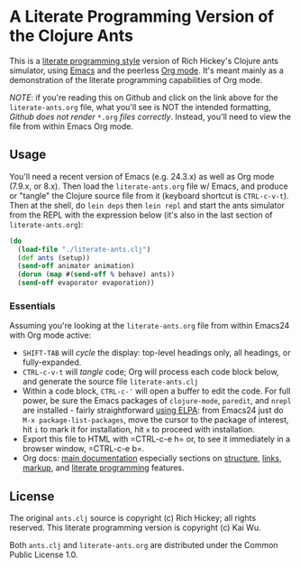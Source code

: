 # A Literate Programming Version of the Clojure Ants

This is a [literate programming style](https://github.com/adam-p/markdown-here/wiki/Markdown-Cheatsheet) version of Rich Hickey's Clojure ants simulator, using [Emacs](http://www.gnu.org/software/emacs/) and the peerless [Org mode](http://orgmode.org/).  It's meant mainly as a demonstration of the literate programming capabilities of Org mode.

*NOTE*: if you're reading this on Github and click on the link above for the `literate-ants.org` file, what you'll see is NOT the intended formatting, *Github does not render* `*.org` *files correctly*. Instead, you'll need to view the file from within Emacs Org mode.


## Usage

You'll need a recent version of Emacs (e.g. 24.3.x) as well as Org mode (7.9.x, or 8.x).  Then load the `literate-ants.org` file w/ Emacs, and produce or "tangle" the Clojure source file from it (keyboard shortcut is `CTRL-c-v-t`).  Then at the shell, do `lein deps` then `lein repl` and start the ants simulator from the REPL with the expression below (it's also in the last section of `literate-ants.org`):

```clojure
(do 
  (load-file "./literate-ants.clj")
  (def ants (setup))
  (send-off animator animation)
  (dorun (map #(send-off % behave) ants))
  (send-off evaporator evaporation))
```

### Essentials
Assuming you're looking at the `literate-ants.org` file from within Emacs24 with Org mode active:
- `SHIFT-TAB` will *cycle* the display: top-level headings only, all
  headings, or fully-expanded.
- `CTRL-c-v-t` will *tangle* code; Org will process each code block
  below, and generate the source file `literate-ants.clj`
- Within a code block, `CTRL-c-'` will open a buffer to edit the
  code. For full power, be sure the Emacs packages of `clojure-mode`, `paredit`, and
  `nrepl` are installed - fairly straightforward [using ELPA](http://ergoemacs.org/emacs/emacs_package_system.html): from Emacs24 just do `M-x package-list-packages`, move the cursor to the package of interest, hit `i` to mark it for installation, hit `x` to proceed with installation.
- Export this file to HTML with =CTRL-c-e h= or, to see it immediately in a browser window, =CTRL-c-e b=.
- Org docs: [main documentation](http://orgmode.org/org.html) especially sections on [structure](http://orgmode.org/org.html#Document-Structure), [links](http://orgmode.org/org.html#Hyperlinks), [markup](http://orgmode.org/org.html#Markup), and [literate programming](http://orgmode.org/org.html#Working-With-Source-Code) features.


## License

The original `ants.clj` source is copyright (c) Rich Hickey; all rights reserved.  This literate programming version is copyright (c) Kai Wu.

Both `ants.clj` and `literate-ants.org` are distributed under the Common Public License 1.0.
